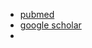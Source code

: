 + [pubmed](https://pubmed.ncbi.nlm.nih.gov/?term=pollock+dd&sort=date)
+ [google scholar](https://scholar.google.is/citations?user=9up8RaEAAAAJ&hl=en)
+ 
